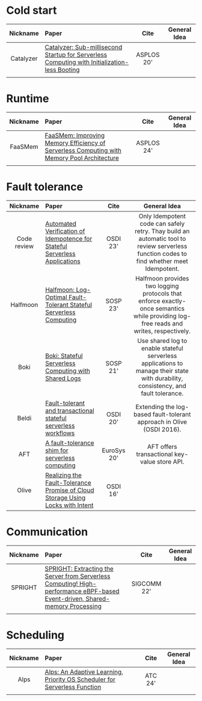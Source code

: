# Cold start
|Nickname  |Paper |Cite   |General Idea   |
|:---:      |   :----------- |:---:  |:---:  |
| Catalyzer | [Catalyzer: Sub-millisecond Startup for Serverless Computing with Initialization-less Booting](https://dl.acm.org/doi/10.1145/3373376.3378512) | ASPLOS 20' |  |
|  |  |  |  |

# Runtime 
|Nickname  |Paper |Cite   |General Idea   |
|:---:      |   :--------- |:---:  |:---:  |
| FaaSMem | [FaaSMem: Improving Memory Efficiency of Serverless Computing with Memory Pool Architecture](https://dl.acm.org/doi/10.1145/3620666.3651355) | ASPLOS 24' |  |
|  |  |  |  |

# Fault tolerance
|Nickname  |Paper |Cite   |General Idea   |
|:---:      |   :----- |:---:  |:---:  |
| Code review | [Automated Verification of Idempotence for Stateful Serverless Applications](https://www.usenix.org/conference/osdi23/presentation/ding)  | OSDI 23' | Only Idempotent code can safely retry. Thay build an automatic tool to review serverless function codes to find whether meet Idempotent. |
| Halfmoon | [Halfmoon: Log-Optimal Fault-Tolerant Stateful Serverless Computing](https://dl.acm.org/doi/10.1145/3600006.3613154)  | SOSP 23' | Halfmoon provides two logging protocols that enforce exactly-once semantics while providing log-free reads and writes, respectively. |
| Boki | [Boki: Stateful Serverless Computing with Shared Logs](https://dl.acm.org/doi/10.1145/3477132.3483541)  | SOSP 21' | Use shared log to enable stateful serverless applications to manage their state with durability, consistency, and fault tolerance. |
| Beldi | [Fault-tolerant and transactional stateful serverless workflows](https://www.usenix.org/conference/osdi20/presentation/zhang-haoran)  | OSDI 20' | Extending the log-based fault-tolerant approach in Olive (OSDI 2016). |
| AFT | [A fault-tolerance shim for serverless computing](https://dl.acm.org/doi/10.1145/3342195.3387535)  | EuroSys 20' | AFT offers transactional key-value store API. |
| Olive | [Realizing the Fault-Tolerance Promise of Cloud Storage Using Locks with Intent](https://www.usenix.org/conference/osdi16/technical-sessions/presentation/setty) | OSDI 16' |  |

# Communication
|Nickname  |Paper |Cite   |General Idea   |
|:---:      |  :--- |:---:  |:---:  |
| SPRIGHT | [SPRIGHT: Extracting the Server from Serverless Computing! High-performance eBPF-based Event-driven, Shared-memory Processing](https://dl.acm.org/doi/10.1145/3544216.3544259) | SIGCOMM 22' |  |
|  |  |  |  |

# Scheduling
|Nickname  |Paper |Cite   |General Idea   |
|:---:      |   :----------- |:---:  |:---:  |
| Alps | [Alps: An Adaptive Learning, Priority OS Scheduler for Serverless Function](https://www.usenix.org/conference/atc24/presentation/fu) | ATC 24' |  |
|  |  |  |  |